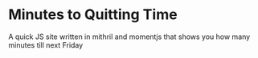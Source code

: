 # Minutes to Quitting Time
A quick JS site written in mithril and momentjs that shows you how many minutes till next Friday